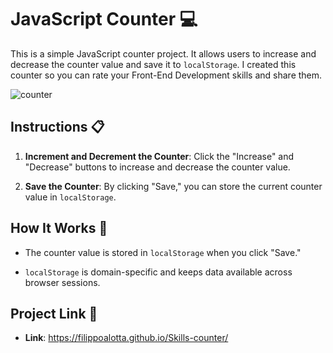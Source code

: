 # JavaScript Counter 💻

This is a simple JavaScript counter project. It allows users to increase and decrease the counter value and save it to `localStorage`.
I created this counter so you can rate your Front-End Development skills and share them.

![counter](https://github.com/Filippoalotta/Skills-counter/assets/126830079/c0810473-ad35-4b64-b15f-a38fc7face92)

## Instructions 📋

1. **Increment and Decrement the Counter**: Click the "Increase" and "Decrease" buttons to increase and decrease the counter value.

2. **Save the Counter**: By clicking "Save," you can store the current counter value in `localStorage`.

## How It Works 🔧

- The counter value is stored in `localStorage` when you click "Save."

- `localStorage` is domain-specific and keeps data available across browser sessions.

## Project Link 📁

- **Link**: https://filippoalotta.github.io/Skills-counter/




